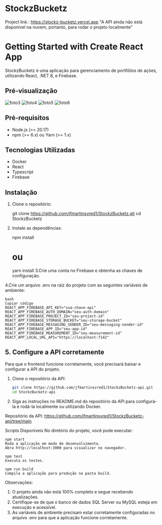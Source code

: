 # StockzBucketz
Project link : https://stockz-bucketz.vercel.app "A API ainda não está disponível na nuvem, portanto, para rodar o projeto localmente"

# Getting Started with Create React App

StockzBucketz é uma aplicação para gerenciamento de portfólios de ações, utilizando React, .NET 8, e Firebase.

## Pré-visualização

![foto3](https://github.com/user-attachments/assets/d57606a9-a96c-478d-9129-2d0416fe4720)
![foto4](https://github.com/user-attachments/assets/467f3b74-360e-4db9-b4f3-51d460f1fcc9)
![foto5](https://github.com/user-attachments/assets/45af868b-2a88-4e57-bfef-3b8d18a3ee82)
![foto6](https://github.com/user-attachments/assets/35a15cd2-362f-43fd-8a57-ca82a712f4b9)


## Pré-requisitos

- Node.js (>= 20.17)
- npm (>= 6.x) ou Yarn (>= 1.x)

## Tecnologias Utilizadas
 - Docker
 - React
 - Typescript
 - Firebase

## Instalação

1. Clone o repositório:

   git clone https://github.com/jfmartinsvred1/StockzBucketz.git
   cd StockzBucketz
2. Instale as dependências:

   npm install
   # ou
   yarn install
3.Crie uma conta no Firebase e obtenha as chaves de configuração.

4.Crie um arquivo .env na raiz do projeto com as seguintes variáveis de ambiente:

    bash
    Copiar código
    REACT_APP_FIREBASE_API_KEY="sua-chave-api"
    REACT_APP_FIREBASE_AUTH_DOMAIN="seu-auth-domain"
    REACT_APP_FIREBASE_PROJECT_ID="seu-project-id"
    REACT_APP_FIREBASE_STORAGE_BUCKET="seu-storage-bucket"
    REACT_APP_FIREBASE_MESSAGING_SENDER_ID="seu-messaging-sender-id"
    REACT_APP_FIREBASE_APP_ID="seu-app-id"
    REACT_APP_FIREBASE_MEASUREMENT_ID="seu-measurement-id"
    REACT_APP_LOCAL_URL_API="https://localhost:7142"
## 5. Configure a API corretamente

Para que o frontend funcione corretamente, você precisará baixar e configurar a API do projeto.

1. Clone o repositório da API:

   ```bash
   git clone https://github.com/jfmartinsvred1/StockzBucketz-api.git
   cd StockzBucketz-api
2. Siga as instruções no README.md do repositório da API para configurá-la e rodá-la localmente ou utilizando Docker.

Repositório da API:
https://github.com/jfmartinsvred1/StockzBucketz-api/tree/main

    
Scripts Disponíveis
  No diretório do projeto, você pode executar:

    npm start
    Roda a aplicação em modo de desenvolvimento.
    Abra http://localhost:3000 para visualizar no navegador.

    npm test
    Executa os testes.

    npm run build
    Compila a aplicação para produção na pasta build.

Observações:

1. O projeto ainda não está 100% completo e segue recebendo atualizações.
2. Certifique-se de que o banco de dados SQL Server ou MySQL esteja em execução e acessível.
3. As variáveis de ambiente precisam estar corretamente configuradas no arquivo .env para que a aplicação funcione corretamente.
